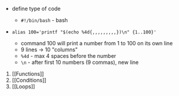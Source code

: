 - define type of code
	- `#!/bin/bash` - bash

- `alias 100='printf "$(echo %4d{,,,,,,,,,})\n" {1..100}'`
	- command 100 will print a number from 1 to 100 on its own line
	- 9 lines -> 10 "columns"
	- `%4d` - max 4 spaces before the number
	- `\n` - after first 10 numbers (9 commas), new line

1. [[Functions]]
2. [[Conditions]]
3. [[Loops]]